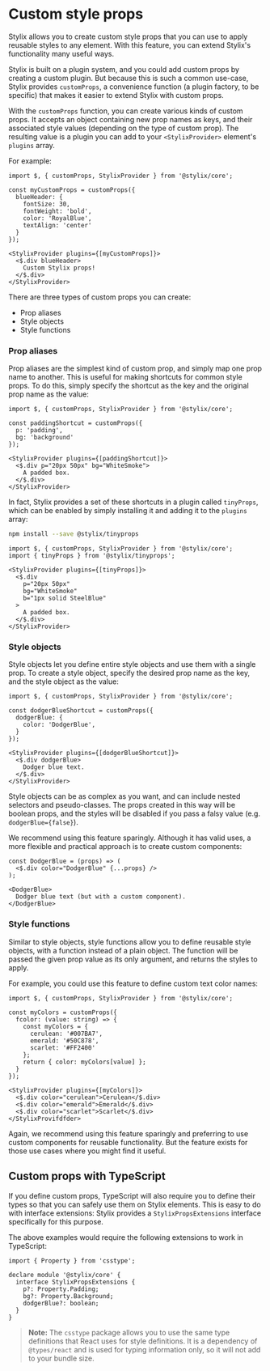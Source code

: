 # Custom style props

Stylix allows you to create custom style props that you can use to apply reusable styles to any element. With this feature, you can extend Stylix's functionality many useful ways.

Stylix is built on a plugin system, and you could add custom props by creating a custom plugin. But because this is such a common use-case, Stylix provides `customProps`, a convenience function (a plugin factory, to be specific) that makes it easier to extend Stylix with custom props.

With the `customProps` function, you can create various kinds of custom props. It accepts an object containing new prop names as keys, and their associated style values (depending on the type of custom prop). The resulting value is a plugin you can add to your `<StylixProvider>` element's `plugins` array.

For example:

```tsx-render
import $, { customProps, StylixProvider } from '@stylix/core';

const myCustomProps = customProps({
  blueHeader: {
    fontSize: 30,
    fontWeight: 'bold',
    color: 'RoyalBlue',
    textAlign: 'center'
  }
});

<StylixProvider plugins={[myCustomProps]}>
  <$.div blueHeader>
    Custom Stylix props!
  </$.div>
</StylixProvider>
```

There are three types of custom props you can create:

- Prop aliases
- Style objects
- Style functions

### Prop aliases

Prop aliases are the simplest kind of custom prop, and simply map one prop name to another. This is useful for making shortcuts for common style props. To do this, simply specify the shortcut as the key and the original prop name as the value:

```tsx-render
import $, { customProps, StylixProvider } from '@stylix/core';

const paddingShortcut = customProps({
  p: 'padding',
  bg: 'background'
});

<StylixProvider plugins={[paddingShortcut]}>
  <$.div p="20px 50px" bg="WhiteSmoke">
    A padded box.
  </$.div>
</StylixProvider>
```

In fact, Stylix provides a set of these shortcuts in a plugin called `tinyProps`, which can be enabled by simply installing it and adding it to the `plugins` array:

```sh
npm install --save @stylix/tinyprops
```

```tsx
import $, { customProps, StylixProvider } from '@stylix/core';
import { tinyProps } from '@stylix/tinyprops';

<StylixProvider plugins={[tinyProps]}>
  <$.div 
    p="20px 50px" 
    bg="WhiteSmoke"
    b="1px solid SteelBlue"
  >
    A padded box.
  </$.div>
</StylixProvider>
```

### Style objects

Style objects let you define entire style objects and use them with a single prop. To create a style object, specify the desired prop name as the key, and the style object as the value:

```tsx-render
import $, { customProps, StylixProvider } from '@stylix/core';

const dodgerBlueShortcut = customProps({
  dodgerBlue: {
    color: 'DodgerBlue',
  }
});

<StylixProvider plugins={[dodgerBlueShortcut]}>
  <$.div dodgerBlue>
    Dodger blue text.
  </$.div>
</StylixProvider>
```

Style objects can be as complex as you want, and can include nested selectors and pseudo-classes. The props created in this way will be boolean props, and the styles will be disabled if you pass a falsy value (e.g. `dodgerBlue={false}`).

We recommend using this feature sparingly. Although it has valid uses, a more flexible and practical approach is to create custom components:

```tsx-render
const DodgerBlue = (props) => (
  <$.div color="DodgerBlue" {...props} />
);

<DodgerBlue>
  Dodger blue text (but with a custom component).
</DodgerBlue>
```

### Style functions

Similar to style objects, style functions allow you to define reusable style objects, with a function instead of a plain object. The function will be passed the given prop value as its only argument, and returns the styles to apply.

For example, you could use this feature to define custom text color names:

```tsx-render
import $, { customProps, StylixProvider } from '@stylix/core';

const myColors = customProps({
  fcolor: (value: string) => {
    const myColors = {
      cerulean: '#007BA7',
      emerald: '#50C878',
      scarlet: '#FF2400'
    };
    return { color: myColors[value] };
  }
});

<StylixProvider plugins={[myColors]}>
  <$.div color="cerulean">Cerulean</$.div>
  <$.div color="emerald">Emerald</$.div>
  <$.div color="scarlet">Scarlet</$.div>
</StylixProvifdfder>
```

Again, we recommend using this feature sparingly and preferring to use custom components for reusable functionality. But the feature exists for those use cases where you might find it useful.

## Custom props with TypeScript

If you define custom props, TypeScript will also require you to define their types so that you can safely use them on Stylix elements. This is easy to do with interface extensions: Stylix provides a `StylixPropsExtensions` interface specifically for this purpose.

The above examples would require the following extensions to work in TypeScript:

```tsx
import { Property } from 'csstype';

declare module '@stylix/core' {
  interface StylixPropsExtensions {
    p?: Property.Padding;
    bg?: Property.Background;
    dodgerBlue?: boolean;
  }
}
```

> **Note:** The `csstype` package allows you to use the same type definitions that React uses for style definitions. It is a dependency of `@types/react` and is used for typing information only, so it will not add to your bundle size.
